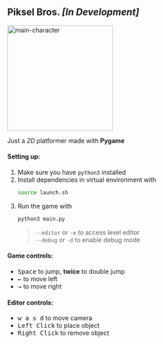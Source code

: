 ## Piksel Bros. <i>[In Development]</i>

<img src="https://github.com/eesuhn/piksel-bros/assets/102596628/5b522ad5-a89c-49db-9cf1-3be3263a46c6" alt="main-character" width="240" /> <br>

Just a <i>2D</i> platformer made with <b>Pygame</b> <br>

#### Setting up:
1. Make sure you have `python3` installed
2. Install dependencies in virtual environment with
	```bash
	source launch.sh
	```
3. Run the game with
	```bash
	python3 main.py
	```
	> `--editor` or `-e` to access level editor <br>
	> `--debug` or `-d` to enable debug mode

#### Game controls:
- <kbd>Space</kbd> to jump, <b>twice</b> to double jump
- <kbd>←</kbd> to move left
- <kbd>→</kbd> to move right

#### Editor controls:
- <kbd>w a s d</kbd> to move camera <br>
- <kbd>Left Click</kbd> to place object <br>
- <kbd>Right Click</kbd> to remove object <br>
